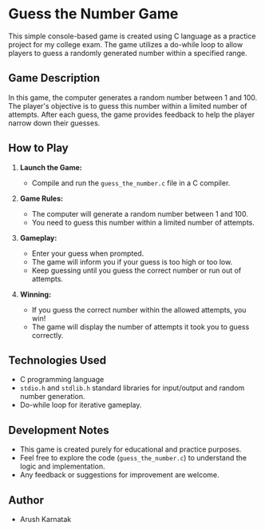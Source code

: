 # Guess the Number Game

This simple console-based game is created using C language as a practice project for my college exam. The game utilizes a do-while loop to allow players to guess a randomly generated number within a specified range.

## Game Description

In this game, the computer generates a random number between 1 and 100. The player's objective is to guess this number within a limited number of attempts. After each guess, the game provides feedback to help the player narrow down their guesses.

## How to Play

1. **Launch the Game:**
   - Compile and run the `guess_the_number.c` file in a C compiler.

2. **Game Rules:**
   - The computer will generate a random number between 1 and 100.
   - You need to guess this number within a limited number of attempts.

3. **Gameplay:**
   - Enter your guess when prompted.
   - The game will inform you if your guess is too high or too low.
   - Keep guessing until you guess the correct number or run out of attempts.

4. **Winning:**
   - If you guess the correct number within the allowed attempts, you win!
   - The game will display the number of attempts it took you to guess correctly.

## Technologies Used

- C programming language
- `stdio.h` and `stdlib.h` standard libraries for input/output and random number generation.
- Do-while loop for iterative gameplay.

## Development Notes

- This game is created purely for educational and practice purposes.
- Feel free to explore the code (`guess_the_number.c`) to understand the logic and implementation.
- Any feedback or suggestions for improvement are welcome.

## Author

- Arush Karnatak

